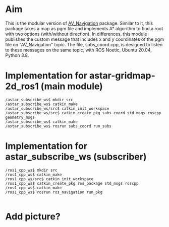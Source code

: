# Aim
This is the modular version of [AV_Navigation](https://github.com/Yigit-Kuyu/AV_Navigation) package. Similar to it, this package takes a map as pgm file and implements A* algorithm to find a root with two options (with/without direction). In differences, this module publishes the custom message that includes x and y coordinates of the pgm file on "AV_Navigation" topic. The file, subs_coord.cpp, is designed to listen to these messages on the same topic, with ROS Noetic, Ubuntu 20.04, Python 3.8.

# Implementation for astar-gridmap-2d_ros1 (main module)
  ```
/astar_subscribe_ws$ mkdir src
/astar_subscribe_ws$ catkin_make
/astar_subscribe_ws/src$ catkin_init_workspace
/astar_subscribe_ws/src$ catkin_create_pkg subs_coord std_msgs roscpp geometry_msgs
/astar_subscribe_ws$ catkin_make
/astar_subscribe_ws$ rosrun subs_coord run_subs 

  ```
# Implementation for astar_subscribe_ws (subscriber)
  ```
/ros1_cpp_ws$ mkdir src
/ros1_cpp_ws$ catkin_make
/ros1_cpp_ws/src$ catkin_init_workspace
/ros1_cpp_ws$ catkin_create_pkg ros_package std_msgs roscpp
/ros1_cpp_ws$ catkin_make
/ros1_cpp_ws$ rosrun ros_navigation run_pkg 


  ```


# Add picture?
